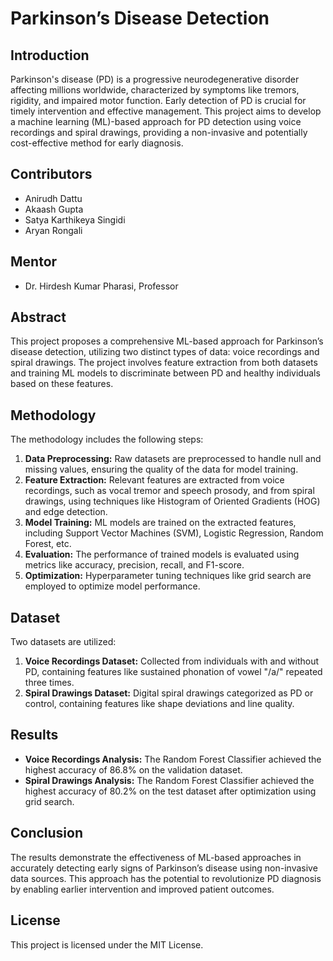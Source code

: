 # Parkinson’s Disease Detection

## Introduction
Parkinson's disease (PD) is a progressive neurodegenerative disorder affecting millions worldwide, characterized by symptoms like tremors, rigidity, and impaired motor function. Early detection of PD is crucial for timely intervention and effective management. This project aims to develop a machine learning (ML)-based approach for PD detection using voice recordings and spiral drawings, providing a non-invasive and potentially cost-effective method for early diagnosis.

## Contributors
- Anirudh Dattu 
- Akaash Gupta
- Satya Karthikeya Singidi 
- Aryan Rongali 

## Mentor
- Dr. Hirdesh Kumar Pharasi, Professor

## Abstract
This project proposes a comprehensive ML-based approach for Parkinson’s disease detection, utilizing two distinct types of data: voice recordings and spiral drawings. The project involves feature extraction from both datasets and training ML models to discriminate between PD and healthy individuals based on these features.

## Methodology
The methodology includes the following steps:
1. **Data Preprocessing:** Raw datasets are preprocessed to handle null and missing values, ensuring the quality of the data for model training.
2. **Feature Extraction:** Relevant features are extracted from voice recordings, such as vocal tremor and speech prosody, and from spiral drawings, using techniques like Histogram of Oriented Gradients (HOG) and edge detection.
3. **Model Training:** ML models are trained on the extracted features, including Support Vector Machines (SVM), Logistic Regression, Random Forest, etc.
4. **Evaluation:** The performance of trained models is evaluated using metrics like accuracy, precision, recall, and F1-score.
5. **Optimization:** Hyperparameter tuning techniques like grid search are employed to optimize model performance.

## Dataset
Two datasets are utilized:
1. **Voice Recordings Dataset:** Collected from individuals with and without PD, containing features like sustained phonation of vowel "/a/" repeated three times.
2. **Spiral Drawings Dataset:** Digital spiral drawings categorized as PD or control, containing features like shape deviations and line quality.

## Results
- **Voice Recordings Analysis:** The Random Forest Classifier achieved the highest accuracy of 86.8% on the validation dataset.
- **Spiral Drawings Analysis:** The Random Forest Classifier achieved the highest accuracy of 80.2% on the test dataset after optimization using grid search.

## Conclusion
The results demonstrate the effectiveness of ML-based approaches in accurately detecting early signs of Parkinson’s disease using non-invasive data sources. This approach has the potential to revolutionize PD diagnosis by enabling earlier intervention and improved patient outcomes.

## License
This project is licensed under the MIT License.
